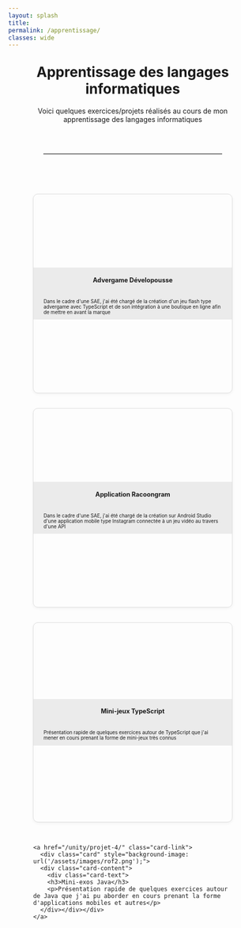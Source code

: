 ```yaml
---
layout: splash
title:
permalink: /apprentissage/
classes: wide
---
```

<style>
  .card-grid {
    display: grid;
    grid-template-columns: repeat(auto-fit, minmax(250px, 1fr));
    gap: 30px;
    padding: 20px 0;
  }

  .card-link {
    text-decoration: none;
    color: inherit;
  }

  

  .card:hover {
    transform: translateY(-5px) scale(1.03);
    box-shadow: 0 6px 12px rgba(0,0,0,0.1);
  }
  .card p{
    font-size: 0.7em;
  }
  .card h3{
    font-size: 0.9em;
    margin-bottom: 30px;
    text-align: center;
    font-weight: 700;
  }
  .card-content {
   background-color: rgba(232, 232, 232, 0.8); /*blanc à 80% opaque */
    margin-top:10px;
    margin-bottom:10px;
}
  .card-text{
    padding-left: 20px;
    padding-right: 20px;
    
    
  }
.card {
  aspect-ratio: 1 / 1;
  background-size: cover;
  background-position: center;
  border: 1px solid #ddd;
  border-radius: 10px;
  display: flex;
  flex-direction: column;
  justify-content: center;
  box-shadow: 0 2px 6px rgba(0,0,0,0.05);
  transition: transform 0.2s, box-shadow 0.2s;
}



</style>

<div style="width: 80%; margin: 0 auto;">
<h1 style="text-align: center;margin-top: 30px;">Apprentissage des langages informatiques</h1>

<p style="text-align: center;">Voici quelques exercices/projets réalisés au cours de mon apprentissage des langages informatiques</p>

<hr style="border: none; border-top: 1px solid #ccc; margin: 60px auto; width: 90%;" />



<div class="card-grid">

  <!-- Carte 1 -->
  <a href="/unity/projet-1/" class="card-link">
    <div class="card" style="background-image: url('/assets/images/developousse.png');">
      <div class="card-content">
        <div class="card-text">
      <h3>Advergame Dévelopousse</h3>
      <p>Dans le cadre d'une SAE, j'ai été chargé de la création d'un jeu flash type advergame avec TypeScript et de son intégration à une boutique en ligne afin de mettre en avant la marque</p>
    </div></div></div>
  </a>

  <!-- Carte 2 -->
  <a href="/unity/projet-2/" class="card-link">
    <div class="card" style="background-image: url('/assets/images/racoongram.png');">
      <div class="card-content">
        <div class="card-text">
      <h3>Application Racoongram</h3>
      <p>Dans le cadre d'une SAE, j'ai été chargé de la création sur Android Studio d'une application mobile type Instagram connectée à un jeu vidéo au travers d'une API</p>
    </div></div></div>
  </a>

  <!-- Carte 3 -->
  <a href="/unity/projet-3/" class="card-link">
    <div class="card" style="background-image: url('/assets/images/typescript.png');">
      <div class="card-content">
        <div class="card-text">
      <h3>Mini-jeux TypeScript</h3>
      <p>Présentation rapide de quelques exercices autour de TypeScript que j'ai mener en cours prenant la forme de mini-jeux très connus</p>
    </div></div></div>
  </a>

  <!-- Carte 4 -->
    <a href="/unity/projet-4/" class="card-link">
      <div class="card" style="background-image: url('/assets/images/rof2.png');">
      <div class="card-content">
        <div class="card-text">
        <h3>Mini-exos Java</h3>
        <p>Présentation rapide de quelques exercices autour de Java que j'ai pu aborder en cours prenant la forme d'applications mobiles et autres</p>
      </div></div></div>
    </a>
</div>

</div>


